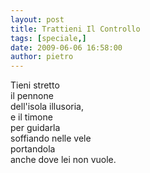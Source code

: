 ```yaml
---
layout: post
title: Trattieni Il Controllo
tags: [speciale,]
date: 2009-06-06 16:58:00
author: pietro
---
```

Tieni stretto<br/>il pennone<br/>dell'isola illusoria,<br/>e il timone<br/>per guidarla<br/>soffiando nelle vele<br/>portandola<br/>anche dove lei non vuole.
